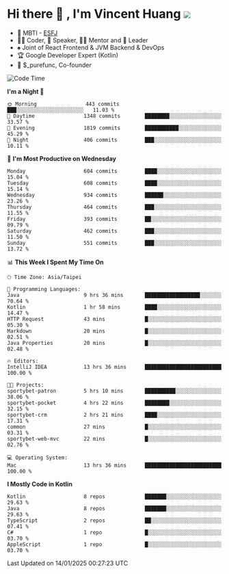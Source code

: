 # Hi there 👋 , I'm Vincent Huang ![](https://komarev.com/ghpvc/?username=Jian-Min-Huang)
- 👀 MBTI - [ESFJ](https://www.16personalities.com/esfj-personality)
- 👨‍💻 Coder, 🎤 Speaker, 👨‍🏫 Mentor and 🚀 Leader
- ♠️ Joint of React Frontend & JVM Backend & DevOps
- 🏆 Google Developer Expert (Kotlin)
- 💼 $_purefunc, Co-founder

<!--START_SECTION:waka-->
![Code Time](http://img.shields.io/badge/Code%20Time-4%2C850%20hrs%2053%20mins-blue)

**I'm a Night 🦉** 

```text
🌞 Morning                443 commits         ███░░░░░░░░░░░░░░░░░░░░░░   11.03 % 
🌆 Daytime                1348 commits        ████████░░░░░░░░░░░░░░░░░   33.57 % 
🌃 Evening                1819 commits        ███████████░░░░░░░░░░░░░░   45.29 % 
🌙 Night                  406 commits         ███░░░░░░░░░░░░░░░░░░░░░░   10.11 % 
```
📅 **I'm Most Productive on Wednesday** 

```text
Monday                   604 commits         ████░░░░░░░░░░░░░░░░░░░░░   15.04 % 
Tuesday                  608 commits         ████░░░░░░░░░░░░░░░░░░░░░   15.14 % 
Wednesday                934 commits         ██████░░░░░░░░░░░░░░░░░░░   23.26 % 
Thursday                 464 commits         ███░░░░░░░░░░░░░░░░░░░░░░   11.55 % 
Friday                   393 commits         ██░░░░░░░░░░░░░░░░░░░░░░░   09.79 % 
Saturday                 462 commits         ███░░░░░░░░░░░░░░░░░░░░░░   11.50 % 
Sunday                   551 commits         ███░░░░░░░░░░░░░░░░░░░░░░   13.72 % 
```


📊 **This Week I Spent My Time On** 

```text
🕑︎ Time Zone: Asia/Taipei

💬 Programming Languages: 
Java                     9 hrs 36 mins       ██████████████████░░░░░░░   70.64 % 
Kotlin                   1 hr 58 mins        ████░░░░░░░░░░░░░░░░░░░░░   14.47 % 
HTTP Request             43 mins             █░░░░░░░░░░░░░░░░░░░░░░░░   05.30 % 
Markdown                 20 mins             █░░░░░░░░░░░░░░░░░░░░░░░░   02.51 % 
Java Properties          20 mins             █░░░░░░░░░░░░░░░░░░░░░░░░   02.48 % 

🔥 Editors: 
IntelliJ IDEA            13 hrs 36 mins      █████████████████████████   100.00 % 

🐱‍💻 Projects: 
sportybet-patron         5 hrs 10 mins       ██████████░░░░░░░░░░░░░░░   38.06 % 
sportybet-pocket         4 hrs 22 mins       ████████░░░░░░░░░░░░░░░░░   32.15 % 
sportybet-crm            2 hrs 21 mins       ████░░░░░░░░░░░░░░░░░░░░░   17.31 % 
common                   27 mins             █░░░░░░░░░░░░░░░░░░░░░░░░   03.31 % 
sportybet-web-mvc        22 mins             █░░░░░░░░░░░░░░░░░░░░░░░░   02.76 % 

💻 Operating System: 
Mac                      13 hrs 36 mins      █████████████████████████   100.00 % 
```

**I Mostly Code in Kotlin** 

```text
Kotlin                   8 repos             ███████░░░░░░░░░░░░░░░░░░   29.63 % 
Java                     8 repos             ███████░░░░░░░░░░░░░░░░░░   29.63 % 
TypeScript               2 repos             ██░░░░░░░░░░░░░░░░░░░░░░░   07.41 % 
C#                       1 repo              █░░░░░░░░░░░░░░░░░░░░░░░░   03.70 % 
AppleScript              1 repo              █░░░░░░░░░░░░░░░░░░░░░░░░   03.70 % 
```




 Last Updated on 14/01/2025 00:27:23 UTC
<!--END_SECTION:waka-->
